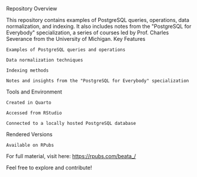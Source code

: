 Repository Overview

This repository contains examples of PostgreSQL queries, operations, data normalization, and indexing. It also includes notes from the "PostgreSQL for Everybody" specialization, a series of courses led by Prof. Charles Severance from the University of Michigan.
Key Features

    Examples of PostgreSQL queries and operations

    Data normalization techniques

    Indexing methods

    Notes and insights from the "PostgreSQL for Everybody" specialization

Tools and Environment

    Created in Quarto

    Accessed from RStudio

    Connected to a locally hosted PostgreSQL database

Rendered Versions

    Available on RPubs

For full material, visit here: https://rpubs.com/beata_/

Feel free to explore and contribute!
